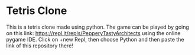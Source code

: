 # Tetris Clone
 This is a tetris clone made using python. The game can be played by going on this link: https://repl.it/repls/PepperyTastyArchitects using the online pygame IDE. Click on +new Repl, then choose Python and then paste the link of this repository there!
